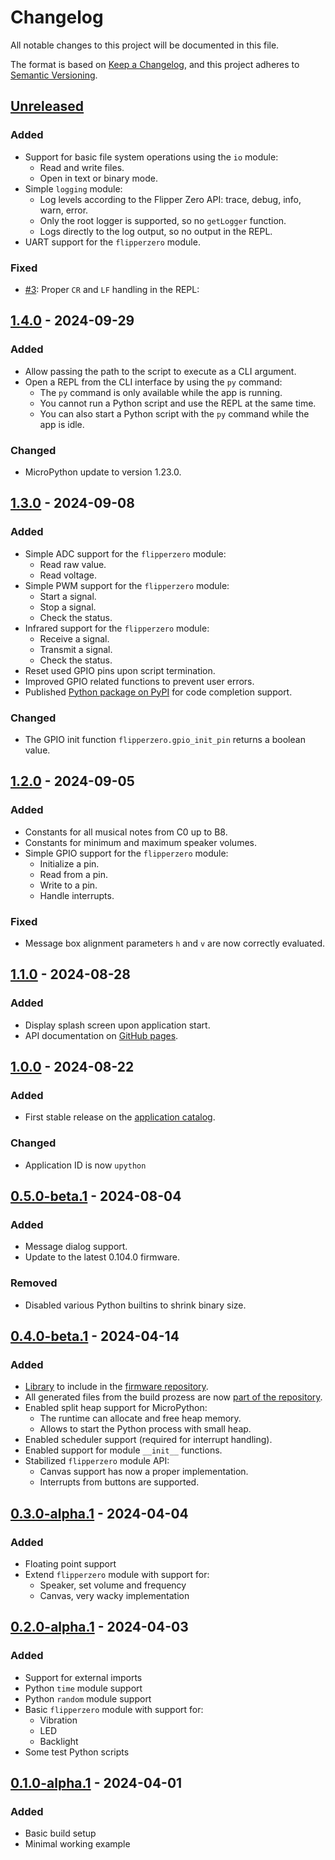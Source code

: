 # Changelog

All notable changes to this project will be documented in this file.

The format is based on [Keep a Changelog](https://keepachangelog.com/en/1.1.0/),
and this project adheres to [Semantic Versioning](https://semver.org/spec/v2.0.0.html).

## [Unreleased]

### Added

* Support for basic file system operations using the `io` module:
  * Read and write files.
  * Open in text or binary mode.
* Simple `logging` module:
  * Log levels according to the Flipper Zero API: trace, debug, info, warn, error.
  * Only the root logger is supported, so no `getLogger` function.
  * Logs directly to the log output, so no output in the REPL.
* UART support for the `flipperzero` module.

### Fixed

* [#3](https://github.com/ofabel/mp-flipper/issues/3): Proper `CR` and `LF` handling in the REPL:

## [1.4.0] - 2024-09-29

### Added

* Allow passing the path to the script to execute as a CLI argument.
* Open a REPL from the CLI interface by using the `py` command:
  * The `py` command is only available while the app is running.
  * You cannot run a Python script and use the REPL at the same time.
  * You can also start a Python script with the `py` command while the app is idle.

### Changed

* MicroPython update to version 1.23.0.

## [1.3.0] - 2024-09-08

### Added

* Simple ADC support for the `flipperzero` module:
  * Read raw value.
  * Read voltage.
* Simple PWM support for the `flipperzero` module:
  * Start a signal.
  * Stop a signal.
  * Check the status.
* Infrared support for the `flipperzero` module:
  * Receive a signal.
  * Transmit a signal.
  * Check the status.
* Reset used GPIO pins upon script termination.
* Improved GPIO related functions to prevent user errors.
* Published [Python package on PyPI](https://pypi.org/project/flipperzero/) for code completion support.

### Changed

* The GPIO init function `flipperzero.gpio_init_pin` returns a boolean value.

## [1.2.0] - 2024-09-05

### Added

* Constants for all musical notes from C0 up to B8.
* Constants for minimum and maximum speaker volumes.
* Simple GPIO support for the `flipperzero` module:
  * Initialize a pin.
  * Read from a pin.
  * Write to a pin.
  * Handle interrupts.

### Fixed

* Message box alignment parameters `h` and `v` are now correctly evaluated.

## [1.1.0] - 2024-08-28

### Added

* Display splash screen upon application start.
* API documentation on [GitHub pages](https://ofabel.github.io/mp-flipper/).

## [1.0.0] - 2024-08-22

### Added

* First stable release on the [application catalog](https://github.com/flipperdevices/flipper-application-catalog).

### Changed

* Application ID is now `upython`

## [0.5.0-beta.1] - 2024-08-04

### Added

* Message dialog support.
* Update to the latest 0.104.0 firmware.

### Removed

* Disabled various Python builtins to shrink binary size.

## [0.4.0-beta.1] - 2024-04-14

### Added

* [Library](https://github.com/ofabel/mp-flipper/tree/lib) to include in the [firmware repository](https://github.com/ofabel/flipperzero-firmware).
* All generated files from the build prozess are now [part of the repository](https://github.com/ofabel/mp-flipper/tree/lib-release).
* Enabled split heap support for MicroPython:
  * The runtime can allocate and free heap memory.
  * Allows to start the Python process with small heap.
* Enabled scheduler support (required for interrupt handling).
* Enabled support for module `__init__` functions.
* Stabilized `flipperzero` module API:
  * Canvas support has now a proper implementation.
  * Interrupts from buttons are supported.

## [0.3.0-alpha.1] - 2024-04-04

### Added

* Floating point support
* Extend `flipperzero` module with support for:
  * Speaker, set volume and frequency
  * Canvas, very wacky implementation

## [0.2.0-alpha.1] - 2024-04-03

### Added

* Support for external imports
* Python `time` module support
* Python `random` module support
* Basic `flipperzero` module with support for:
  * Vibration
  * LED
  * Backlight
* Some test Python scripts

## [0.1.0-alpha.1] - 2024-04-01

### Added

* Basic build setup
* Minimal working example

[Unreleased]: https://github.com/ofabel/mp-flipper/compare/v1.4.0...dev
[1.4.0]: https://github.com/ofabel/mp-flipper/compare/v1.3.0...v1.4.0
[1.3.0]: https://github.com/ofabel/mp-flipper/compare/v1.2.0...v1.3.0
[1.2.0]: https://github.com/ofabel/mp-flipper/compare/v1.1.0...v1.2.0
[1.1.0]: https://github.com/ofabel/mp-flipper/compare/v1.0.0...v1.1.0
[1.0.0]: https://github.com/ofabel/mp-flipper/compare/v0.5.0-beta.1...v1.0.0
[0.5.0-beta.1]: https://github.com/ofabel/mp-flipper/compare/v0.4.0-beta.1...v0.5.0-beta.1
[0.4.0-beta.1]: https://github.com/ofabel/mp-flipper/compare/v0.3.0-alpha.1...v0.4.0-beta.1
[0.3.0-alpha.1]: https://github.com/ofabel/mp-flipper/compare/v0.2.0-alpha.1...v0.3.0-alpha.1
[0.2.0-alpha.1]: https://github.com/ofabel/mp-flipper/compare/v0.1.0-alpha.1...v0.2.0-alpha.1
[0.1.0-alpha.1]: https://github.com/ofabel/mp-flipper/releases/tag/v0.1.0-alpha.1
